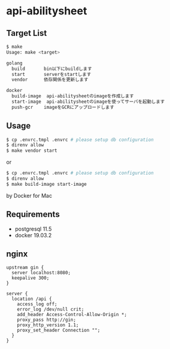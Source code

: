 # api-abilitysheet

## Target List

```bash
$ make
Usage: make <target>

golang
  build       bin以下にbuildします
  start       serverをstartします
  vendor      依存関係を更新します

docker
  build-image  api-abilitysheetのimageを作成します
  start-image  api-abilitysheetのimageを使ってサーバを起動します
  push-gcr    imageをGCRにアップロードします
```

## Usage

```bash
$ cp .envrc.tmpl .envrc # please setup db configuration
$ direnv allow
$ make vendor start
```

or

```bash
$ cp .envrc.tmpl .envrc # please setup db configuration
$ direnv allow
$ make build-image start-image
```

by Docker for Mac

## Requirements

- postgresql 11.5
- docker 19.03.2

## nginx

```nginx
upstream gin {
  server localhost:8080;
  keepalive 300;
}

server {
  location /api {
    access_log off;
    error_log /dev/null crit;
    add_header Access-Control-Allow-Origin *;
    proxy_pass http://gin;
    proxy_http_version 1.1;
    proxy_set_header Connection "";
  }
}
```
